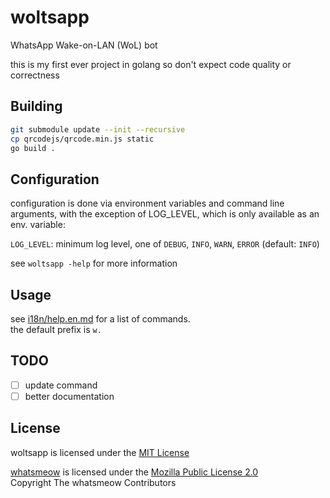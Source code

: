 # woltsapp

WhatsApp Wake-on-LAN (WoL) bot

this is my first ever project in golang so don't expect
code quality or correctness

## Building

```sh
git submodule update --init --recursive
cp qrcodejs/qrcode.min.js static
go build .
```

## Configuration

configuration is done via environment variables and command line arguments,
with the exception of LOG_LEVEL, which is only available as an env. variable:

`LOG_LEVEL`: minimum log level, one of `DEBUG`, `INFO`, `WARN`, `ERROR`
(default: `INFO`)

see `woltsapp -help` for more information

## Usage

see [i18n/help.en.md](i18n/help.en.md) for a list of commands.  
the default prefix is `w.`

## TODO

- [ ] update command
- [ ] better documentation

## License

woltsapp is licensed under the [MIT License](LICENSE)

[whatsmeow](https://github.com/tulir/whatsmeow) is licensed under the
[Mozilla Public License 2.0](https://github.com/tulir/whatsmeow/blob/main/LICENSE)  
Copyright The whatsmeow Contributors
